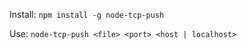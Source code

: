 Install:
    `npm install -g node-tcp-push`

Use:
    `node-tcp-push <file> <port> <host | localhost>`

